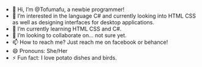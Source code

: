 - 👋 Hi, I’m @Tofumafu, a newbie programmer!
- 👀 I’m interested in the language C# and currently looking into HTML CSS as well as designing interfaces for desktop applications.
- 🌱 I’m currently learning HTML CSS and C#.
- 💞️ I’m looking to collaborate on... not sure yet.
- 📫 How to reach me? Just reach me on facebook or behance!
- 😄 Pronouns: She/Her
- ⚡ Fun fact: I love potato dishes and birds. 

<!---
Tofumafu/Tofumafu is a ✨ special ✨ repository because its `README.md` (this file) appears on your GitHub profile.
You can click the Preview link to take a look at your changes.
--->
